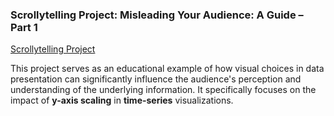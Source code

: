 ### Scrollytelling Project: Misleading Your Audience: A Guide – Part 1

[Scrollytelling Project](https://darakhshannehal.quarto.pub/scrollytelling/)

This project serves as an educational example of how visual choices in data presentation can significantly influence the audience's perception and understanding of the underlying information. It specifically focuses on the impact of **y-axis scaling** in **time-series** visualizations.
